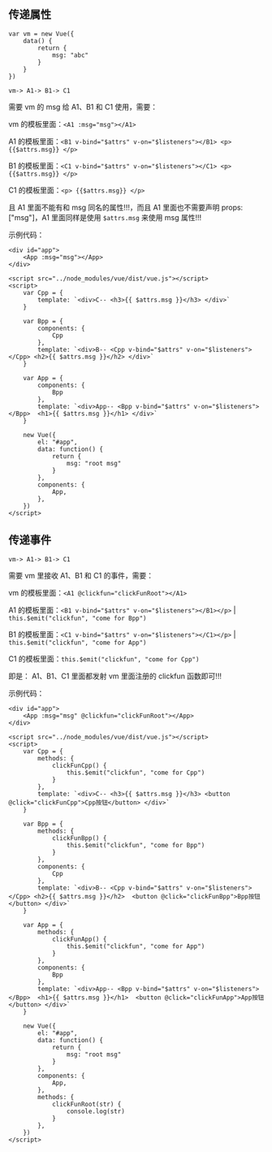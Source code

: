 ## 传递属性

```
var vm = new Vue({
    data() {
        return {
            msg: "abc"
        }
    }
})
```

`vm-> A1-> B1-> C1`

需要 vm 的 msg 给 A1、B1 和 C1 使用，需要：

vm 的模板里面：`<A1 :msg="msg"></A1>`

A1 的模板里面：`<B1 v-bind="$attrs" v-on="$listeners"></B1> <p> {{$attrs.msg}} </p>`

B1 的模板里面：`<C1 v-bind="$attrs" v-on="$listeners"></C1> <p> {{$attrs.msg}} </p>`

C1 的模板里面：`<p> {{$attrs.msg}} </p>`

且 A1 里面不能有和 msg 同名的属性!!!，而且 A1 里面也不需要声明 props:["msg"]，A1 里面同样是使用 `$attrs.msg` 来使用 msg 属性!!!

示例代码：

```
<div id="app">
    <App :msg="msg"></App>
</div>

<script src="../node_modules/vue/dist/vue.js"></script>
<script>
    var Cpp = {
        template: `<div>C-- <h3>{{ $attrs.msg }}</h3> </div>`
    }

    var Bpp = {
        components: {
            Cpp
        },
        template: `<div>B-- <Cpp v-bind="$attrs" v-on="$listeners"></Cpp> <h2>{{ $attrs.msg }}</h2> </div>`
    }

    var App = {
        components: {
            Bpp
        },
        template: `<div>App-- <Bpp v-bind="$attrs" v-on="$listeners"></Bpp>  <h1>{{ $attrs.msg }}</h1> </div>`
    }

    new Vue({
        el: "#app",
        data: function() {
            return {
                msg: "root msg"
            }
        },
        components: {
            App,
        },
    })
</script>
```

## 传递事件

`vm-> A1-> B1-> C1`

需要 vm 里接收 A1、B1 和 C1 的事件，需要：

vm 的模板里面：`<A1 @clickfun="clickFunRoot"></A1>`

A1 的模板里面：`<B1 v-bind="$attrs" v-on="$listeners"></B1></p>` | `this.$emit("clickfun", "come for Bpp")`

B1 的模板里面：`<C1 v-bind="$attrs" v-on="$listeners"></C1></p>` | `this.$emit("clickfun", "come for App")`

C1 的模板里面：`this.$emit("clickfun", "come for Cpp")`

即是： A1、B1、C1 里面都发射 vm 里面注册的 clickfun 函数即可!!!

示例代码：

```
<div id="app">
    <App :msg="msg" @clickfun="clickFunRoot"></App>
</div>

<script src="../node_modules/vue/dist/vue.js"></script>
<script>
    var Cpp = {
        methods: {
            clickFunCpp() {
                this.$emit("clickfun", "come for Cpp")
            }
        },
        template: `<div>C-- <h3>{{ $attrs.msg }}</h3> <button @click="clickFunCpp">Cpp按钮</button> </div>`
    }

    var Bpp = {
        methods: {
            clickFunBpp() {
                this.$emit("clickfun", "come for Bpp")
            }
        },
        components: {
            Cpp
        },
        template: `<div>B-- <Cpp v-bind="$attrs" v-on="$listeners"></Cpp> <h2>{{ $attrs.msg }}</h2>  <button @click="clickFunBpp">Bpp按钮</button> </div>`
    }

    var App = {
        methods: {
            clickFunApp() {
                this.$emit("clickfun", "come for App")
            }
        },
        components: {
            Bpp
        },
        template: `<div>App-- <Bpp v-bind="$attrs" v-on="$listeners"></Bpp>  <h1>{{ $attrs.msg }}</h1>  <button @click="clickFunApp">App按钮</button> </div>`
    }

    new Vue({
        el: "#app",
        data: function() {
            return {
                msg: "root msg"
            }
        },
        components: {
            App,
        },
        methods: {
            clickFunRoot(str) {
                console.log(str)
            }
        },
    })
</script>
```
